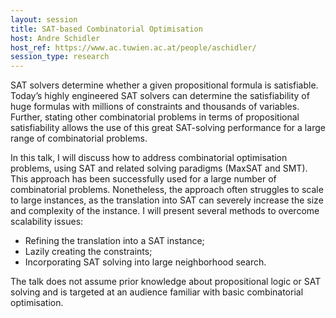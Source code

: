 ```yaml
---
layout: session
title: SAT-based Combinatorial Optimisation
host: Andre Schidler
host_ref: https://www.ac.tuwien.ac.at/people/aschidler/
session_type: research
---
```


SAT solvers determine whether a given propositional formula is satisfiable. Today’s highly engineered SAT solvers can determine the satisfiability of huge formulas with millions of constraints and thousands of variables. Further, stating other combinatorial problems in terms of propositional satisfiability allows the use of this great SAT-solving performance for a large range of combinatorial problems.

In this talk, I will discuss how to address combinatorial optimisation problems, using SAT and related solving paradigms (MaxSAT and SMT).
This approach has been successfully used for a large number of combinatorial problems.
Nonetheless, the approach often struggles to scale to large instances, as the translation into SAT can severely increase the size and complexity of the instance.
I will present several methods to overcome scalability issues:

<ul>
<li>Refining the translation into a SAT instance;</li>
<li>Lazily creating the constraints;</li>
<li>Incorporating SAT solving into large neighborhood search.</li>
</ul>
The talk does not assume prior knowledge about propositional logic or SAT solving and is targeted at an audience  familiar with basic combinatorial optimisation.
